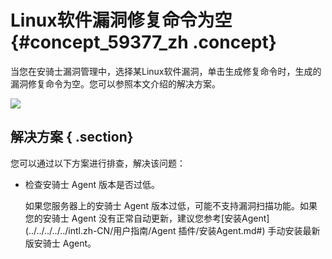 # Linux软件漏洞修复命令为空 {#concept_59377_zh .concept}

当您在安骑士漏洞管理中，选择某Linux软件漏洞，单击生成修复命令时，生成的漏洞修复命令为空。您可以参照本文介绍的解决方案。

![](http://static-aliyun-doc.oss-cn-hangzhou.aliyuncs.com/assets/img/82035/155106600835697_zh-CN.png)

## 解决方案 { .section}

您可以通过以下方案进行排查，解决该问题：

-   检查安骑士 Agent 版本是否过低。

    如果您服务器上的安骑士 Agent 版本过低，可能不支持漏洞扫描功能。如果您的安骑士 Agent 没有正常自动更新，建议您参考[安装Agent](../../../../../intl.zh-CN/用户指南/Agent 插件/安装Agent.md#) 手动安装最新版安骑士 Agent。


